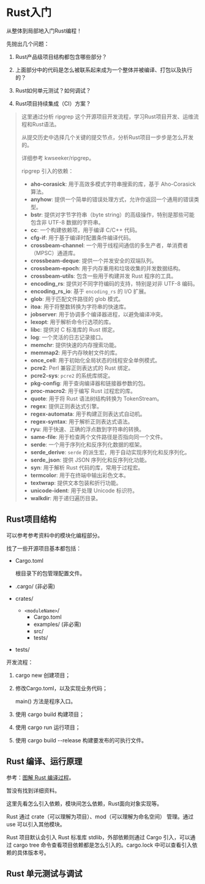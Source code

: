 # Rust入门

从整体到局部地入门Rust编程！

先抛出几个问题：

1. Rust产品级项目结构都包含哪些部分？
2. 上面部分中的代码是怎么被联系起来成为一个整体并被编译、打包以及执行的？
3. Rust如何单元测试？如何调试？

4. Rust项目持续集成（CI）方案？

> 这里通过分析 ripgrep 这个开源项目开发流程，学习Rust项目开发、运维流程和Rust语法。
>
> 从提交历史中选择几个关键的提交节点，分析Rust项目一步步是怎么开发的。
>
> 详细参考 kwseeker/ripgrep。
>
> ripgrep 引入的依赖：
>
> - **aho-corasick**: 用于高效多模式字符串搜索的库，基于 Aho-Corasick 算法。
> - **anyhow**: 提供一个简单的错误处理方式，允许你返回一个通用的错误类型。
> - **bstr**: 提供对字节字符串（byte string）的高级操作，特别是那些可能包含非 UTF-8 数据的字符串。
> - **cc**: 一个构建依赖项，用于编译 C/C++ 代码。
> - **cfg-if**: 用于基于编译时配置条件编译代码。
> - **crossbeam-channel**: 一个用于线程间通信的多生产者，单消费者（MPSC）通道库。
> - **crossbeam-deque**: 提供一个并发安全的双端队列。
> - **crossbeam-epoch**: 用于内存重用和垃圾收集的并发数据结构。
> - **crossbeam-utils**: 包含一些用于构建并发 Rust 程序的工具。
> - **encoding_rs**: 提供对不同字符编码的支持，特别是对非 UTF-8 编码。
> - **encoding_rs_io**: 基于 `encoding_rs` 的 I/O 扩展。
> - **glob**: 用于匹配文件路径的 glob 模式。
> - **itoa**: 用于将整数转换为字符串的快速库。
> - **jobserver**: 用于协调多个编译器进程，以避免编译冲突。
> - **lexopt**: 用于解析命令行选项的库。
> - **libc**: 提供对 C 标准库的 Rust 绑定。
> - **log**: 一个灵活的日志记录接口。
> - **memchr**: 提供快速的内存搜索功能。
> - **memmap2**: 用于内存映射文件的库。
> - **once_cell**: 用于初始化全局状态的线程安全单例模式。
> - **pcre2**: Perl 兼容正则表达式的 Rust 绑定。
> - **pcre2-sys**: `pcre2` 的系统库绑定。
> - **pkg-config**: 用于查询编译器和链接器参数的包。
> - **proc-macro2**: 用于编写 Rust 过程宏的库。
> - **quote**: 用于将 Rust 语法树结构转换为 TokenStream。
> - **regex**: 提供正则表达式引擎。
> - **regex-automata**: 用于构建正则表达式自动机。
> - **regex-syntax**: 用于解析正则表达式语法。
> - **ryu**: 用于快速、正确的浮点数到字符串的转换。
> - **same-file**: 用于检查两个文件路径是否指向同一个文件。
> - **serde**: 一个用于序列化和反序列化数据的框架。
> - **serde_derive**: `serde` 的派生宏，用于自动实现序列化和反序列化。
> - **serde_json**: 提供 JSON 序列化和反序列化功能。
> - **syn**: 用于解析 Rust 代码的库，常用于过程宏。
> - **termcolor**: 用于在终端中输出彩色文本。
> - **textwrap**: 提供文本包装和折行功能。
> - **unicode-ident**: 用于处理 Unicode 标识符。
> - **walkdir**: 用于递归遍历目录。



## Rust项目结构

可以参考参考资料中的模块化编程部分。

 找了一些开源项目基本都包括：

+ Cargo.toml

  根目录下的包管理配置文件。

+ .cargo/  (非必需)

+ crates/

  + `<moduleName>`/
    + Cargo.toml
    + examples/ (非必需)
    + src/
    + tests/

+ tests/

开发流程：

1. cargo new 创建项目； 

2. 修改Cargo.toml，以及实现业务代码；

   main() 方法是程序入口。

3. 使用 cargo build 构建项目；

4. 使用 cargo run 运行项目；

5. 使用 cargo build --release 构建要发布的可执行文件。



## Rust 编译、运行原理

参考：[图解 Rust 编译过程](https://rustmagazine.github.io/rust_magazine_2021/chapter_1/rustc_part1.html#图解-rust-编译过程)。

暂没有找到详细资料。

这里先看怎么引入依赖，模块间怎么依赖，Rust面向对象实现等。

Rust 通过 crate（可以理解为项目）、mod（可以理解为命名空间） 管理。通过 use 可以引入其他模块。

Rust 项目默认会引入 Rust 标准库 stdlib，外部依赖则通过 Cargo 引入，可以通过 cargo tree 命令查看项目依赖都是怎么引入的。cargo.lock 中可以查看引入依赖的具体版本号。



## Rust 单元测试与调试

